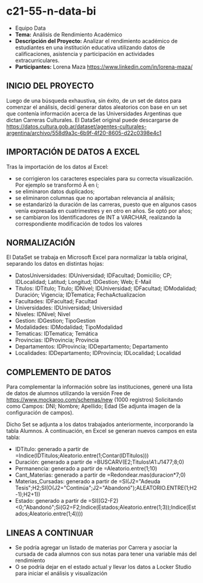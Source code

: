 # c21-55-n-data-bi
* Equipo Data
* **Tema:** Análisis de Rendimiento Académico
* **Descripción del Proyecto:** Analizar el rendimiento académico de estudiantes en una institución educativa utilizando datos de calificaciones, asistencia y participación en actividades extracurriculares.
* **Participantes:** Lorena Maza https://www.linkedin.com/in/lorena-maza/

## INICIO DEL PROYECTO
Luego de una búsqueda exhaustiva, sin éxito, de un set de datos para comenzar el análisis, decidí generar datos aleatorios con base en un set que contenía información acerca de las Universidades Argentinas que dictan Carreras Culturales.
El DataSet original puede descargarse de https://datos.cultura.gob.ar/dataset/agentes-culturales-argentina/archivo/558d9a3c-6b9f-4f20-8605-d22c0398e4c1

## IMPORTACIÓN DE DATOS A EXCEL
Tras la importación de los datos al Excel:
*	se corrigieron los caracteres especiales para su correcta visualización. Por ejemplo se transformó Ã­ en í;
*	se eliminaron datos duplicados;
*	se eliminaron columnas que no aportaban relevancia al análisis;
*	se estandarizó la duración de las carreras, puesto que en algunos casos venía expresada en cuatrimestres y en otro en años. Se optó por años;
*	se cambiaron los Identificadores de INT a VARCHAR, realizando la correspondiente modificación de todos los valores

## NORMALIZACIÓN
El DataSet se trabaja en Microsoft Excel para normalizar la tabla original, separando los datos en distintas hojas:
* DatosUniversidades: IDUniversidad; IDFacultad; Domicilio; CP; IDLocalidad; Latitud; Longitud; IDGestion; Web; E-Mail
* Titulos: IDTitulo; Titulo; IDNivel; IDUniversidad; IDFacultad; IDModalidad; Duración; Vigencia; IDTematica; FechaActualizacion
* Facultades: IDFacultad; Facultad
* Universidades: IDUniversidad; Universidad
* Niveles: IDNivel; Nivel
* Gestion: IDGestion; TipoGestion
* Modalidades: IDModalidad; TipoModalidad
* Tematicas: IDTematica; Temática
* Provincias: IDProvincia; Provincia
* Departamentos: IDProvincia; IDDepartamento; Departamento
* Localidades: IDDepartamento; IDProvincia; IDLocalidad; Localidad

## COMPLEMENTO DE DATOS
Para complementar la información sobre las instituciones, generé una lista de datos de alumnos utilizando la versión Free de https://www.mockaroo.com/schemas/new (1000 registros)
Solicitando como Campos: DNI; Nombre; Apellido; Edad (Se adjunta imagen de la configuración de campos).

Dicho Set se adjunta a los datos trabajados anteriormente, incorporando la tabla Alumnos. A continuación, en Excel se generan nuevos campos en esta tabla:
* IDTítulo: generado a partir de =Indice(IDTitulos;Aleatorio.entre(1;Contar(IDTitulos)))
* Duración: generado a partir de =BUSCARV(E2;Titulos!$A$1:$J$1477;8;0)
* Permanencia: generado a partir de =Aleatorio.entre(1;10)
* Cant_Materias: generado a partir de =Redondear.mas(duracion*7;0)
* Materias_Cursadas: generado a partir de =SI(J2="Adeuda Tesis";H2;SI(O(J2="Continúa";J2="Abandonó");ALEATORIO.ENTRE(1;H2-1);H2+1))
* Estado: generado a partir de =SI((G2-F2)<0;"Abandonó";Si(G2=F2;Indice(Estados;Aleatorio.entre(1;3));Indice(Estados;Aleatorio.entre(1;4))))

## LINEAS A CONTINUAR
* Se podría agregar un listado de materias por Carrera y asociar la cursada de cada alumnos con sus notas para tener una variable más del rendimiento
* O se podría dejar en el estado actual y llevar los datos a Locker Studio para iniciar el análisis y visualización
